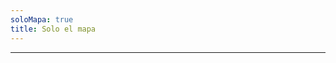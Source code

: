 ```yaml
---
soloMapa: true
title: Solo el mapa
---
```


<script setup>
import gema from "./.vitepress/components/usos/gema.vue";
import contenedor from "./.vitepress/components/usos/contenedor.vue";
</script>

<gema />

<hr />

<contenedor />
